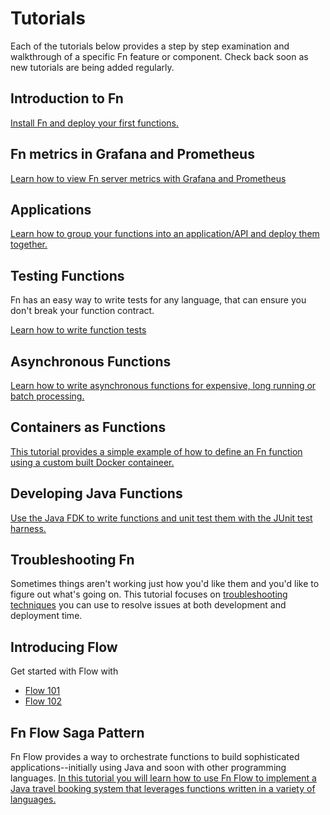 # Tutorials

Each of the tutorials below provides a step by step examination and walkthrough of a specific Fn feature or component.  Check back soon as new tutorials are being added regularly.

## Introduction to Fn

[Install Fn and deploy your first functions.](Introduction/README.md)

## Fn metrics in Grafana and Prometheus

[Learn how to view Fn server metrics with Grafana and Prometheus](grafana)

## Applications

[Learn how to group your functions into an application/API and deploy them together.](Apps/README.md) 

## Testing Functions

Fn has an easy way to write tests for any language, that can ensure you don't break your function contract.

[Learn how to write function tests](Testing/README.md)

## Asynchronous Functions

[Learn how to write asynchronous functions for expensive, long running or batch processing.](Async/README.md)

## Containers as Functions

[This tutorial provides a simple example of how to
define an Fn function using a custom built Docker containeer.](ContainerAsFunction/README.md)

## Developing Java Functions

[Use the Java FDK to write functions and unit test them with the JUnit test harness.](JavaFDKIntroduction//README.md)

## Troubleshooting Fn

Sometimes things aren't working just how you'd like them and you'd like to figure out what's going on.  This tutorial focuses on [troubleshooting techniques](Troubleshooting/README.md) you can use to resolve issues at both development and deployment time.

## Introducing Flow

Get started with Flow with 

* [Flow 101](Flow101)
* [Flow 102](Flow102)

## Fn Flow Saga Pattern

Fn Flow provides a way to orchestrate functions to build sophisticated applications--initially using Java and soon with other programming languages.  [In this tutorial you will learn how to use Fn Flow to implement a Java travel booking system that leverages functions written in a variety of languages.](FlowSaga)
